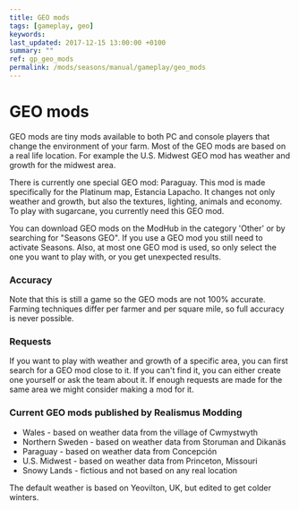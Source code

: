 ```yaml
---
title: GEO mods
tags: [gameplay, geo]
keywords:
last_updated: 2017-12-15 13:00:00 +0100
summary: ""
ref: gp_geo_mods
permalink: /mods/seasons/manual/gameplay/geo_mods
---
```


# GEO mods

GEO mods are tiny mods available to both PC and console players that change the environment of your farm. Most of the GEO mods are based on a real life location. For example the U.S. Midwest GEO mod has weather and growth for the midwest area.

There is currently one special GEO mod: Paraguay. This mod is made specifically for the Platinum map, Estancia Lapacho. It changes not only weather and growth, but also the textures, lighting, animals and economy. To play with sugarcane, you currently need this GEO mod.

You can download GEO mods on the ModHub in the category 'Other' or by searching for "Seasons GEO". If you use a GEO mod you still need to activate Seasons. Also, at most one GEO mod is used, so only select the one you want to play with, or you get unexpected results.

### Accuracy

Note that this is still a game so the GEO mods are not 100% accurate. Farming techniques differ per farmer and per square mile, so full accuracy is never possible.

### Requests

If you want to play with weather and growth of a specific area, you can first search for a GEO mod close to it. If you can't find it, you can either create one yourself or ask the team about it.
If enough requests are made for the same area we might consider making a mod for it.

### Current GEO mods published by Realismus Modding
- Wales - based on weather data from the village of Cwmystwyth
- Northern Sweden - based on weather data from Storuman and Dikanäs
- Paraguay - based on weather data from Concepción
- U.S. Midwest - based on weather data from Princeton, Missouri
- Snowy Lands - fictious and not based on any real location

The default weather is based on Yeovilton, UK, but edited to get colder winters.
